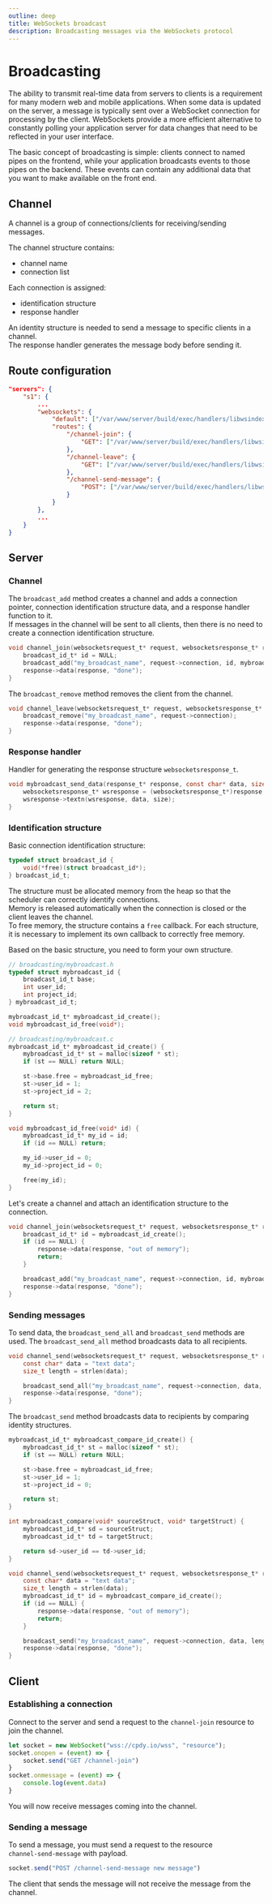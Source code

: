 ```yaml
---
outline: deep
title: WebSockets broadcast
description: Broadcasting messages via the WebSockets protocol
---
```


# Broadcasting

The ability to transmit real-time data from servers to clients is a requirement for many modern web and mobile applications. When some data is updated on the server, a message is typically sent over a WebSocket connection for processing by the client. WebSockets provide a more efficient alternative to constantly polling your application server for data changes that need to be reflected in your user interface.

The basic concept of broadcasting is simple: clients connect to named pipes on the frontend, while your application broadcasts events to those pipes on the backend. These events can contain any additional data that you want to make available on the front end.

## Channel

A channel is a group of connections/clients for receiving/sending messages.

The channel structure contains:
* channel name
* connection list

Each connection is assigned:
* identification structure
* response handler

An identity structure is needed to send a message to specific clients in a channel.\
The response handler generates the message body before sending it.

## Route configuration

```json
"servers": {
    "s1": {
        ...
        "websockets": {
            "default": ["/var/www/server/build/exec/handlers/libwsindexpage.so", "default_"],
            "routes": {
                "/channel-join": {
                    "GET": ["/var/www/server/build/exec/handlers/libwsindexpage.so", "channel_join"]
                },
                "/channel-leave": {
                    "GET": ["/var/www/server/build/exec/handlers/libwsindexpage.so", "channel_leave"]
                },
                "/channel-send-message": {
                    "POST": ["/var/www/server/build/exec/handlers/libwsindexpage.so", "channel_send"]
                }
            }
        },
        ...
    }
}
```

## Server

### Channel
The `broadcast_add` method creates a channel and adds a connection pointer, connection identification structure data, and a response handler function to it.\
If messages in the channel will be sent to all clients, then there is no need to create a connection identification structure.

```C
void channel_join(websocketsrequest_t* request, websocketsresponse_t* response) {
    broadcast_id_t* id = NULL;
    broadcast_add("my_broadcast_name", request->connection, id, mybroadcast_send_data);
    response->data(response, "done");
}
```

The `broadcast_remove` method removes the client from the channel.

```C
void channel_leave(websocketsrequest_t* request, websocketsresponse_t* response) {
    broadcast_remove("my_broadcast_name", request->connection);
    response->data(response, "done");
}
```

### Response handler

Handler for generating the response structure `websocketsresponse_t`.

```C
void mybroadcast_send_data(response_t* response, const char* data, size_t size) {
    websocketsresponse_t* wsresponse = (websocketsresponse_t*)response;
    wsresponse->textn(wsresponse, data, size);
}
```

### Identification structure

Basic connection identification structure:

```C
typedef struct broadcast_id {
    void(*free)(struct broadcast_id*);
} broadcast_id_t;
```

The structure must be allocated memory from the heap so that the scheduler can correctly identify connections.\
Memory is released automatically when the connection is closed or the client leaves the channel.\
To free memory, the structure contains a `free` callback. For each structure, it is necessary to implement its own callback to correctly free memory.

Based on the basic structure, you need to form your own structure.

```C
// broadcasting/mybroadcast.h
typedef struct mybroadcast_id {
    broadcast_id_t base;
    int user_id;
    int project_id;
} mybroadcast_id_t;

mybroadcast_id_t* mybroadcast_id_create();
void mybroadcast_id_free(void*);

// broadcasting/mybroadcast.c
mybroadcast_id_t* mybroadcast_id_create() {
    mybroadcast_id_t* st = malloc(sizeof * st);
    if (st == NULL) return NULL;

    st->base.free = mybroadcast_id_free;
    st->user_id = 1;
    st->project_id = 2;

    return st;
}

void mybroadcast_id_free(void* id) {
    mybroadcast_id_t* my_id = id;
    if (id == NULL) return;

    my_id->user_id = 0;
    my_id->project_id = 0;

    free(my_id);
}
```

Let's create a channel and attach an identification structure to the connection.

```C
void channel_join(websocketsrequest_t* request, websocketsresponse_t* response) {
    broadcast_id_t* id = mybroadcast_id_create();
    if (id == NULL) {
        response->data(response, "out of memory");
        return;
    }

    broadcast_add("my_broadcast_name", request->connection, id, mybroadcast_send_data);
    response->data(response, "done");
}
```

### Sending messages

To send data, the `broadcast_send_all` and `broadcast_send` methods are used.
The `broadcast_send_all` method broadcasts data to all recipients.

```C
void channel_send(websocketsrequest_t* request, websocketsresponse_t* response) {
    const char* data = "text data";
    size_t length = strlen(data);

    broadcast_send_all("my_broadcast_name", request->connection, data, length);
    response->data(response, "done");
}
```

The `broadcast_send` method broadcasts data to recipients by comparing identity structures.

```C
mybroadcast_id_t* mybroadcast_compare_id_create() {
    mybroadcast_id_t* st = malloc(sizeof * st);
    if (st == NULL) return NULL;

    st->base.free = mybroadcast_id_free;
    st->user_id = 1;
    st->project_id = 0;

    return st;
}

int mybroadcast_compare(void* sourceStruct, void* targetStruct) {
    mybroadcast_id_t* sd = sourceStruct;
    mybroadcast_id_t* td = targetStruct;

    return sd->user_id == td->user_id;
}

void channel_send(websocketsrequest_t* request, websocketsresponse_t* response) {
    const char* data = "text data";
    size_t length = strlen(data);
    mybroadcast_id_t* id = mybroadcast_compare_id_create();
    if (id == NULL) {
        response->data(response, "out of memory");
        return;
    }

    broadcast_send("my_broadcast_name", request->connection, data, length, id, mybroadcast_compare);
    response->data(response, "done");
}
```

## Client

### Establishing a connection

Connect to the server and send a request to the `channel-join` resource to join the channel.

```js
let socket = new WebSocket("wss://cpdy.io/wss", "resource");
socket.onopen = (event) => {
    socket.send("GET /channel-join")
}
socket.onmessage = (event) => {
    console.log(event.data)
}
```

You will now receive messages coming into the channel.

### Sending a message

To send a message, you must send a request to the resource\
`channel-send-message` with payload.

```js
socket.send("POST /channel-send-message new message")
```

The client that sends the message will not receive the message from the channel.